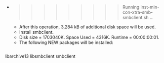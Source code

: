 * >>>>>>>>> Running inst-min-con-xtra-smb-smbclient.sh ...
  * After this operation, 3,284 kB of additional disk space will be used.
  * Install smbclient.
  * Disk size = 1703040K. Space Used = 4316K. Runtime = 00:00:00:01.
  * The following NEW packages will be installed:
  ```bash
libarchive13 libsmbclient smbclient
  ```
